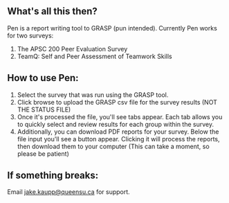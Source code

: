 ## What's all this then?

Pen is a report writing tool to GRASP (pun intended).  Currently Pen works for two surveys:

1. The APSC 200 Peer Evaluation Survey
2. TeamQ: Self and Peer Assessment of Teamwork Skills

## How to use Pen:

1. Select the survey that was run using the GRASP tool. 
2. Click browse to upload the GRASP csv file for the survey results (NOT THE STATUS FILE)
3. Once it's processed the file, you'll see tabs appear.  Each tab allows you to quickly select and review results for each group within the survey.
3. Additionally, you can download PDF reports for your survey. Below the file input you'll see a button appear.  Clicking it will process the reports, then download them to your computer (This can take a moment, so please be patient)

## If something breaks:

Email jake.kaupp@queensu.ca for support.
